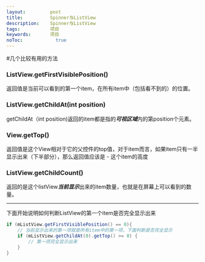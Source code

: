 ```yaml
---
layout:         post
title:          Spinner与ListView
description:    Spinner与ListView
tags:           项目
keywords:       项目
noToc: 			  true
---
```



#几个比较有用的方法
### ListView.getFirstVisiblePosition()

返回值是当前可以看到的第一个item，在所有item中（包括看不到的）的位置。

### ListView.getChildAt(int position)
getChildAt（int position)返回的item都是指的***可视区域***内的第position个元素。

### View.getTop()

返回值是这个View相对于它的父控件的top值，对于item而言，如果item只有一半显示出来（下半部分），那么返回值应该是 - 这个item的高度

### ListView.getChildCount()
返回的是这个listView***当前显示***出来的item数量，也就是在屏幕上可以看到的数量。



----

下面开始说明如何判断ListView的第一个item是否完全显示出来

```Java
if (mListView.getFirstVisiblePosition() == 0){  
    // 当前显示出来的第一项就是所有item中的第一项，下面判断是否完全显示  
    if (mListView.getChildAt(0).getTop() >= 0) {  
        // 第一项完全显示出来  
    }  
}  
```

